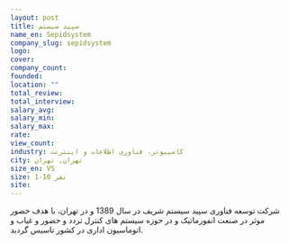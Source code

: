 ```yaml
---
layout: post
title: سپید سیستم
name_en: Sepidsystem
company_slug: sepidsystem
logo: 
cover: 
company_count:
founded:
location: ""
total_review: 
total_interview: 
salary_avg: 
salary_min: 
salary_max: 
rate: 
view_count: 
industry: کامپیوتر، فناوری اطلاعات و اینترنت
city: تهران, تهران
size_en: VS
size: 1-10 نفر
site: 
---
```


شرکت توسعه فناوری سپید سیستم شریف  در سال 1389 و در تهران، با هدف حضور موثر در صنعت انفورماتیک و در حوزه سیستم های کنترل تردد و حضور و غیاب و اتوماسیون اداری در کشور تاسیس گردید.
